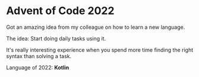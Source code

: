 # Advent of Code 2022


Got an amazing idea from my colleague on how to learn a new language.

The idea: Start doing daily tasks using it.

It's really interesting experience when you spend more time finding the right syntax than solving a task.


Language of 2022: **Kotlin**
